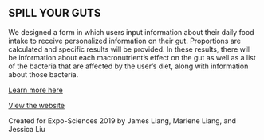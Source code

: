## SPILL YOUR GUTS
We designed a form in which users input information about their daily food intake to receive personalized information on their gut. Proportions are calculated and specific results will be provided. In these results, there will be information about each macronutrient’s effect on the gut as well as a list of the bacteria that are affected by the user’s diet, along with information about those bacteria.

[Learn more here](https://technoscience.ca/laureat/spill-your-guts/)

[View the website](https://pooky1955.github.io/Spill-Your-Guts/)

Created for Expo-Sciences 2019 by James Liang, Marlene Liang, and Jessica Liu
